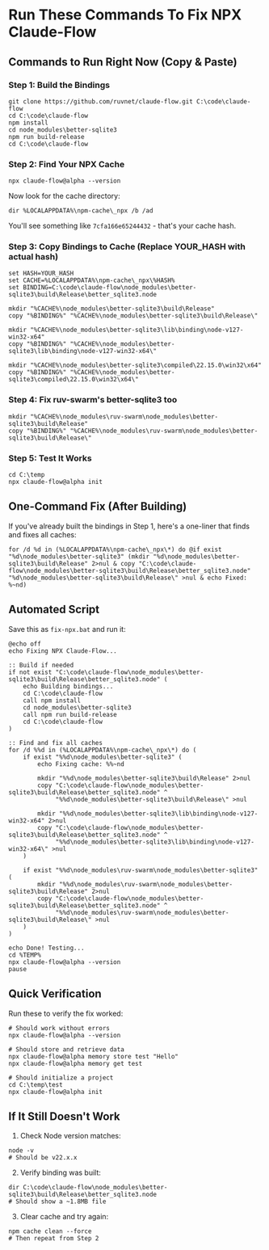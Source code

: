 # Run These Commands To Fix NPX Claude-Flow

## Commands to Run Right Now (Copy & Paste)

### Step 1: Build the Bindings
```batch
git clone https://github.com/ruvnet/claude-flow.git C:\code\claude-flow
cd C:\code\claude-flow
npm install
cd node_modules\better-sqlite3
npm run build-release
cd C:\code\claude-flow
```

### Step 2: Find Your NPX Cache
```batch
npx claude-flow@alpha --version
```

Now look for the cache directory:
```batch
dir %LOCALAPPDATA%\npm-cache\_npx /b /ad
```

You'll see something like `7cfa166e65244432` - that's your cache hash.

### Step 3: Copy Bindings to Cache (Replace YOUR_HASH with actual hash)
```batch
set HASH=YOUR_HASH
set CACHE=%LOCALAPPDATA%\npm-cache\_npx\%HASH%
set BINDING=C:\code\claude-flow\node_modules\better-sqlite3\build\Release\better_sqlite3.node

mkdir "%CACHE%\node_modules\better-sqlite3\build\Release"
copy "%BINDING%" "%CACHE%\node_modules\better-sqlite3\build\Release\"

mkdir "%CACHE%\node_modules\better-sqlite3\lib\binding\node-v127-win32-x64"
copy "%BINDING%" "%CACHE%\node_modules\better-sqlite3\lib\binding\node-v127-win32-x64\"

mkdir "%CACHE%\node_modules\better-sqlite3\compiled\22.15.0\win32\x64"
copy "%BINDING%" "%CACHE%\node_modules\better-sqlite3\compiled\22.15.0\win32\x64\"
```

### Step 4: Fix ruv-swarm's better-sqlite3 too
```batch
mkdir "%CACHE%\node_modules\ruv-swarm\node_modules\better-sqlite3\build\Release"
copy "%BINDING%" "%CACHE%\node_modules\ruv-swarm\node_modules\better-sqlite3\build\Release\"
```

### Step 5: Test It Works
```batch
cd C:\temp
npx claude-flow@alpha init
```

## One-Command Fix (After Building)

If you've already built the bindings in Step 1, here's a one-liner that finds and fixes all caches:

```batch
for /d %d in (%LOCALAPPDATA%\npm-cache\_npx\*) do @if exist "%d\node_modules\better-sqlite3" (mkdir "%d\node_modules\better-sqlite3\build\Release" 2>nul & copy "C:\code\claude-flow\node_modules\better-sqlite3\build\Release\better_sqlite3.node" "%d\node_modules\better-sqlite3\build\Release\" >nul & echo Fixed: %~nd)
```

## Automated Script

Save this as `fix-npx.bat` and run it:

```batch
@echo off
echo Fixing NPX Claude-Flow...

:: Build if needed
if not exist "C:\code\claude-flow\node_modules\better-sqlite3\build\Release\better_sqlite3.node" (
    echo Building bindings...
    cd C:\code\claude-flow
    call npm install
    cd node_modules\better-sqlite3
    call npm run build-release
    cd C:\code\claude-flow
)

:: Find and fix all caches
for /d %%d in (%LOCALAPPDATA%\npm-cache\_npx\*) do (
    if exist "%%d\node_modules\better-sqlite3" (
        echo Fixing cache: %%~nd
        
        mkdir "%%d\node_modules\better-sqlite3\build\Release" 2>nul
        copy "C:\code\claude-flow\node_modules\better-sqlite3\build\Release\better_sqlite3.node" ^
             "%%d\node_modules\better-sqlite3\build\Release\" >nul
        
        mkdir "%%d\node_modules\better-sqlite3\lib\binding\node-v127-win32-x64" 2>nul
        copy "C:\code\claude-flow\node_modules\better-sqlite3\build\Release\better_sqlite3.node" ^
             "%%d\node_modules\better-sqlite3\lib\binding\node-v127-win32-x64\" >nul
    )
    
    if exist "%%d\node_modules\ruv-swarm\node_modules\better-sqlite3" (
        mkdir "%%d\node_modules\ruv-swarm\node_modules\better-sqlite3\build\Release" 2>nul
        copy "C:\code\claude-flow\node_modules\better-sqlite3\build\Release\better_sqlite3.node" ^
             "%%d\node_modules\ruv-swarm\node_modules\better-sqlite3\build\Release\" >nul
    )
)

echo Done! Testing...
cd %TEMP%
npx claude-flow@alpha --version
pause
```

## Quick Verification

Run these to verify the fix worked:

```batch
# Should work without errors
npx claude-flow@alpha --version

# Should store and retrieve data
npx claude-flow@alpha memory store test "Hello"
npx claude-flow@alpha memory get test

# Should initialize a project
cd C:\temp\test
npx claude-flow@alpha init
```

## If It Still Doesn't Work

1. Check Node version matches:
```batch
node -v
# Should be v22.x.x
```

2. Verify binding was built:
```batch
dir C:\code\claude-flow\node_modules\better-sqlite3\build\Release\better_sqlite3.node
# Should show a ~1.8MB file
```

3. Clear cache and try again:
```batch
npm cache clean --force
# Then repeat from Step 2
```